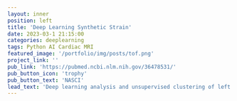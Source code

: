 ```yaml
---
layout: inner
position: left
title: 'Deep Learning Synthetic Strain'
date: 2023-03-1 21:15:00
categories: deeplearning
tags: Python AI Cardiac MRI
featured_image: '/portfolio/img/posts/tof.png'
project_link: ''
pub_link: 'https://pubmed.ncbi.nlm.nih.gov/36478531/'
pub_button_icon: 'trophy'
pub_button_text: 'NASCI'
lead_text: 'Deep learning analysis and unsupervised clustering of left ventricular mechanics in tetralogy of Fallot.'
---
```

